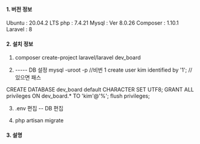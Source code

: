 <b><h4>1. 버전 정보</h4></b>
Ubuntu : 20.04.2 LTS
php : 7.4.21
Mysql : Ver 8.0.26
Composer : 1.10.1
Laravel : 8

<b><h4>2. 설치 정보</h4></b>

1. composer create-project laravel/laravel dev_board

2. ----- DB 설정
mysql -uroot -p	//비번 1
create user kim identified by '1';	//있으면 패스

CREATE DATABASE dev_board default CHARACTER SET UTF8;
GRANT ALL privileges ON dev_board.* TO 'kim'@'%';
flush privileges;

3. .env 편집 -- DB 편집

4. php artisan migrate

<b><h4>3. 설명</h4></b>

